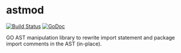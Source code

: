 astmod
======

[![Build Status](https://travis-ci.org/dmitris/prewrite.svg?branch=master)](https://travis-ci.org/dmitris/prewrite)
[![GoDoc](https://godoc.org/github.com/dmitris/prewrite/astmod?status.svg)](https://godoc.org/github.com/dmitris/prewrite/astmod)

GO AST manipulation library to rewrite import statement and package import comments in the AST (in-place).

